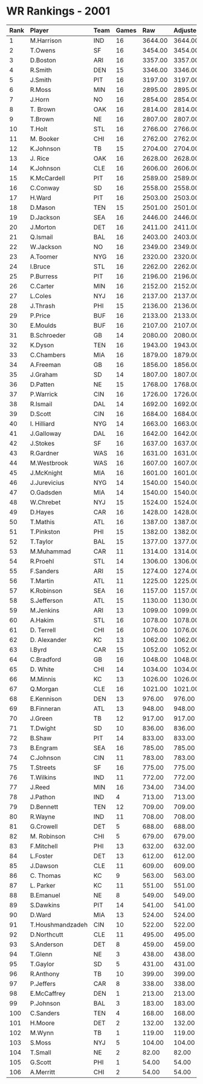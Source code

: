 # WR Rankings - 2001

| Rank | Player           | Team | Games | Raw     | Adjusted | Difficulty | Avg/Game | Typical | Consistency | Trend    |
| :----| :----------------| :----| :-----| :-------| :--------| :----------| :--------| :-------| :-----------| :--------|
| 1    | M.Harrison       | IND  | 16    | 3644.00 | 3644.00  | 1.000      | 227.75   | 228.50  | 8/0/8       | +140.2%  |
| 2    | T.Owens          | SF   | 16    | 3454.00 | 3454.00  | 1.000      | 215.88   | 227.00  | 9/1/6       | +106.2%  |
| 3    | D.Boston         | ARI  | 16    | 3357.00 | 3357.00  | 1.000      | 209.81   | 213.50  | 6/1/9       | +66.9%   |
| 4    | R.Smith          | DEN  | 15    | 3346.00 | 3346.00  | 1.000      | 223.07   | 223.00  | 9/0/6       | +78.9%   |
| 5    | J.Smith          | PIT  | 16    | 3197.00 | 3197.00  | 1.000      | 199.81   | 201.50  | 6/4/6       | +51.5%   |
| 6    | R.Moss           | MIN  | 16    | 2895.00 | 2895.00  | 1.000      | 180.94   | 189.50  | 11/0/5      | +180.4%  |
| 7    | J.Horn           | NO   | 16    | 2854.00 | 2854.00  | 1.000      | 178.38   | 198.50  | 10/0/6      | +132.2%  |
| 8    | T. Brown         | OAK  | 16    | 2814.00 | 2814.00  | 1.000      | 175.88   | 175.50  | 7/1/8       | +145.3%  |
| 9    | T.Brown          | NE   | 16    | 2807.00 | 2807.00  | 1.000      | 175.44   | 184.50  | 9/1/6       | +89.4%   |
| 10   | T.Holt           | STL  | 16    | 2766.00 | 2766.00  | 1.000      | 172.88   | 175.00  | 8/2/6       | +86.3%   |
| 11   | M. Booker        | CHI  | 16    | 2762.00 | 2762.00  | 1.000      | 172.62   | 175.50  | 7/3/6       | +105.5%  |
| 12   | K.Johnson        | TB   | 15    | 2704.00 | 2704.00  | 1.000      | 180.27   | 179.50  | 8/1/6       | +81.1%   |
| 13   | J. Rice          | OAK  | 16    | 2628.00 | 2628.00  | 1.000      | 164.25   | 158.00  | 6/2/8       | +126.9%  |
| 14   | K.Johnson        | CLE  | 16    | 2606.00 | 2606.00  | 1.000      | 162.88   | 159.50  | 7/2/7       | +75.8%   |
| 15   | K.McCardell      | PIT  | 16    | 2589.00 | 2589.00  | 1.000      | 161.81   | 179.00  | 10/1/5      | +97.6%   |
| 16   | C.Conway         | SD   | 16    | 2558.00 | 2558.00  | 1.000      | 159.88   | 147.00  | 5/2/9       | +79.6%   |
| 17   | H.Ward           | PIT  | 16    | 2503.00 | 2503.00  | 1.000      | 156.44   | 153.00  | 7/1/8       | +99.8%   |
| 18   | D.Mason          | TEN  | 15    | 2501.00 | 2501.00  | 1.000      | 166.73   | 164.50  | 7/2/6       | +173.6%  |
| 19   | D.Jackson        | SEA  | 16    | 2446.00 | 2446.00  | 1.000      | 152.88   | 161.50  | 9/1/6       | +131.9%  |
| 20   | J.Morton         | DET  | 16    | 2411.00 | 2411.00  | 1.000      | 150.69   | 162.50  | 9/0/7       | +136.3%  |
| 21   | Q.Ismail         | BAL  | 16    | 2403.00 | 2403.00  | 1.000      | 150.19   | 164.50  | 9/2/5       | +95.9%   |
| 22   | W.Jackson        | NO   | 16    | 2349.00 | 2349.00  | 1.000      | 146.81   | 137.00  | 8/0/8       | +164.2%  |
| 23   | A.Toomer         | NYG  | 16    | 2320.00 | 2320.00  | 1.000      | 145.00   | 162.50  | 11/1/4      | +87.8%   |
| 24   | I.Bruce          | STL  | 16    | 2262.00 | 2262.00  | 1.000      | 141.38   | 143.50  | 11/0/5      | +184.7%  |
| 25   | P.Burress        | PIT  | 16    | 2196.00 | 2196.00  | 1.000      | 137.25   | 150.00  | 9/0/7       | +212.0%  |
| 26   | C.Carter         | MIN  | 16    | 2152.00 | 2152.00  | 1.000      | 134.50   | 133.50  | 8/1/7       | +114.6%  |
| 27   | L.Coles          | NYJ  | 16    | 2137.00 | 2137.00  | 1.000      | 133.56   | 140.00  | 9/0/7       | +109.7%  |
| 28   | J.Thrash         | PHI  | 15    | 2136.00 | 2136.00  | 1.000      | 142.40   | 140.50  | 9/1/5       | +293.0%  |
| 29   | P.Price          | BUF  | 16    | 2133.00 | 2133.00  | 1.000      | 133.31   | 121.50  | 7/0/9       | +212.6%  |
| 30   | E.Moulds         | BUF  | 16    | 2107.00 | 2107.00  | 1.000      | 131.69   | 110.00  | 7/0/9       | +171.0%  |
| 31   | B.Schroeder      | GB   | 14    | 2080.00 | 2080.00  | 1.000      | 148.57   | 140.50  | 6/0/8       | +139.3%  |
| 32   | K.Dyson          | TEN  | 16    | 1943.00 | 1943.00  | 1.000      | 121.44   | 136.00  | 10/0/6      | +118.5%  |
| 33   | C.Chambers       | MIA  | 16    | 1879.00 | 1879.00  | 1.000      | 117.44   | 123.50  | 11/1/4      | +160.7%  |
| 34   | A.Freeman        | GB   | 16    | 1856.00 | 1856.00  | 1.000      | 116.00   | 111.50  | 7/0/9       | +161.8%  |
| 35   | J.Graham         | SD   | 14    | 1807.00 | 1807.00  | 1.000      | 129.07   | 121.00  | 7/1/6       | INACTIVE |
| 36   | D.Patten         | NE   | 15    | 1768.00 | 1768.00  | 1.000      | 117.87   | 109.00  | 7/2/6       | +132.1%  |
| 37   | P.Warrick        | CIN  | 16    | 1726.00 | 1726.00  | 1.000      | 107.88   | 106.00  | 9/0/7       | +132.6%  |
| 38   | R.Ismail         | DAL  | 14    | 1692.00 | 1692.00  | 1.000      | 120.86   | 126.00  | 6/2/6       | +129.8%  |
| 39   | D.Scott          | CIN  | 16    | 1684.00 | 1684.00  | 1.000      | 105.25   | 111.50  | 10/0/6      | +228.5%  |
| 40   | I. Hilliard      | NYG  | 14    | 1663.00 | 1663.00  | 1.000      | 118.79   | 108.00  | 6/0/8       | +147.9%  |
| 41   | J.Galloway       | DAL  | 16    | 1642.00 | 1642.00  | 1.000      | 102.62   | 108.50  | 9/2/5       | +211.5%  |
| 42   | J.Stokes         | SF   | 16    | 1637.00 | 1637.00  | 1.000      | 102.31   | 113.00  | 9/0/7       | +479.3%  |
| 43   | R.Gardner        | WAS  | 16    | 1631.00 | 1631.00  | 1.000      | 101.94   | 95.00   | 8/1/7       | +169.0%  |
| 44   | M.Westbrook      | WAS  | 16    | 1607.00 | 1607.00  | 1.000      | 100.44   | 103.50  | 10/1/5      | +157.1%  |
| 45   | J.McKnight       | MIA  | 16    | 1601.00 | 1601.00  | 1.000      | 100.06   | 99.00   | 9/1/6       | +168.9%  |
| 46   | J.Jurevicius     | NYG  | 14    | 1540.00 | 1540.00  | 1.000      | 110.00   | 103.00  | 6/0/8       | +179.3%  |
| 47   | O.Gadsden        | MIA  | 14    | 1540.00 | 1540.00  | 1.000      | 110.00   | 102.00  | 6/0/8       | +156.5%  |
| 48   | W.Chrebet        | NYJ  | 15    | 1524.00 | 1524.00  | 1.000      | 101.60   | 107.50  | 8/3/4       | +142.6%  |
| 49   | D.Hayes          | CAR  | 16    | 1428.00 | 1428.00  | 1.000      | 89.25    | 94.00   | 9/0/7       | +202.3%  |
| 50   | T.Mathis         | ATL  | 16    | 1387.00 | 1387.00  | 1.000      | 86.69    | 85.50   | 9/0/7       | +180.0%  |
| 51   | T.Pinkston       | PHI  | 15    | 1382.00 | 1382.00  | 1.000      | 92.13    | 104.00  | 11/0/4      | +197.6%  |
| 52   | T.Taylor         | BAL  | 15    | 1377.00 | 1377.00  | 1.000      | 91.80    | 94.50   | 8/1/6       | +239.8%  |
| 53   | M.Muhammad       | CAR  | 11    | 1314.00 | 1314.00  | 1.000      | 119.45   | 113.00  | 6/0/5       | INACTIVE |
| 54   | R.Proehl         | STL  | 14    | 1306.00 | 1306.00  | 1.000      | 93.29    | 88.00   | 8/0/6       | +219.9%  |
| 55   | F.Sanders        | ARI  | 15    | 1274.00 | 1274.00  | 1.000      | 84.93    | 79.50   | 8/1/6       | +372.7%  |
| 56   | T.Martin         | ATL  | 11    | 1225.00 | 1225.00  | 1.000      | 111.36   | 117.50  | 7/1/3       | +135.7%  |
| 57   | K.Robinson       | SEA  | 16    | 1157.00 | 1157.00  | 1.000      | 72.31    | 68.50   | 7/0/9       | +124.1%  |
| 58   | S.Jefferson      | ATL  | 15    | 1130.00 | 1130.00  | 1.000      | 75.33    | 69.00   | 7/0/8       | +221.1%  |
| 59   | M.Jenkins        | ARI  | 13    | 1099.00 | 1099.00  | 1.000      | 84.54    | 90.00   | 8/1/4       | INACTIVE |
| 60   | A.Hakim          | STL  | 16    | 1078.00 | 1078.00  | 1.000      | 67.38    | 65.50   | 8/2/6       | +249.2%  |
| 61   | D. Terrell       | CHI  | 16    | 1076.00 | 1076.00  | 1.000      | 67.25    | 61.00   | 9/0/7       | +265.8%  |
| 62   | D. Alexander     | KC   | 13    | 1062.00 | 1062.00  | 1.000      | 81.69    | 71.50   | 6/0/7       | +397.8%  |
| 63   | I.Byrd           | CAR  | 15    | 1052.00 | 1052.00  | 1.000      | 70.13    | 72.50   | 8/0/7       | +315.5%  |
| 64   | C.Bradford       | GB   | 16    | 1048.00 | 1048.00  | 1.000      | 65.50    | 58.50   | 9/2/5       | +270.0%  |
| 65   | D. White         | CHI  | 14    | 1034.00 | 1034.00  | 1.000      | 73.86    | 64.00   | 7/0/7       | +335.8%  |
| 66   | M.Minnis         | KC   | 13    | 1026.00 | 1026.00  | 1.000      | 78.92    | 75.50   | 6/0/7       | +245.4%  |
| 67   | Q.Morgan         | CLE  | 16    | 1021.00 | 1021.00  | 1.000      | 63.81    | 68.00   | 10/0/6      | +131.5%  |
| 68   | E.Kennison       | DEN  | 13    | 976.00  | 976.00   | 1.000      | 75.08    | 69.50   | 7/0/6       | +448.1%  |
| 69   | B.Finneran       | ATL  | 13    | 948.00  | 948.00   | 1.000      | 72.92    | 67.00   | 5/2/6       | +284.0%  |
| 70   | J.Green          | TB   | 12    | 917.00  | 917.00   | 1.000      | 76.42    | 87.00   | 7/1/4       | +399.3%  |
| 71   | T.Dwight         | SD   | 10    | 836.00  | 836.00   | 1.000      | 83.60    | 83.50   | 5/1/4       | INACTIVE |
| 72   | B.Shaw           | PIT  | 14    | 833.00  | 833.00   | 1.000      | 59.50    | 54.00   | 8/1/5       | +337.4%  |
| 73   | B.Engram         | SEA  | 16    | 785.00  | 785.00   | 1.000      | 49.06    | 52.50   | 7/3/6       | +181.1%  |
| 74   | C.Johnson        | CIN  | 11    | 783.00  | 783.00   | 1.000      | 71.18    | 72.50   | 5/2/4       | +158.3%  |
| 75   | T.Streets        | SF   | 16    | 775.00  | 775.00   | 1.000      | 48.44    | 60.00   | 12/0/4      | +228.2%  |
| 76   | T.Wilkins        | IND  | 11    | 772.00  | 772.00   | 1.000      | 70.18    | 67.00   | 5/2/4       | +311.5%  |
| 77   | J.Reed           | MIN  | 16    | 734.00  | 734.00   | 1.000      | 45.88    | 45.00   | 6/3/7       | +172.6%  |
| 78   | J.Pathon         | IND  | 4     | 713.00  | 713.00   | 1.000      | 178.25   | 221.00  | 2/0/2       | INACTIVE |
| 79   | D.Bennett        | TEN  | 12    | 709.00  | 709.00   | 1.000      | 59.08    | 58.50   | 7/0/5       | +142.5%  |
| 80   | R.Wayne          | IND  | 11    | 708.00  | 708.00   | 1.000      | 64.36    | 61.50   | 6/1/4       | +159.7%  |
| 81   | G.Crowell        | DET  | 5     | 688.00  | 688.00   | 1.000      | 137.60   | 136.50  | 3/0/2       | INACTIVE |
| 82   | M. Robinson      | CHI  | 5     | 679.00  | 679.00   | 1.000      | 135.80   | 142.00  | 3/0/2       | INACTIVE |
| 83   | F.Mitchell       | PHI  | 13    | 632.00  | 632.00   | 1.000      | 48.62    | 50.00   | 7/0/6       | +491.4%  |
| 84   | L.Foster         | DET  | 13    | 612.00  | 612.00   | 1.000      | 47.08    | 46.00   | 7/2/4       | +208.7%  |
| 85   | J.Dawson         | CLE  | 11    | 609.00  | 609.00   | 1.000      | 55.36    | 45.50   | 4/0/7       | +198.2%  |
| 86   | C. Thomas        | KC   | 9     | 563.00  | 563.00   | 1.000      | 62.56    | 63.00   | 6/0/3       | INACTIVE |
| 87   | L. Parker        | KC   | 11    | 551.00  | 551.00   | 1.000      | 50.09    | 31.50   | 5/1/5       | INACTIVE |
| 88   | B.Emanuel        | NE   | 8     | 549.00  | 549.00   | 1.000      | 68.62    | 76.00   | 4/0/4       | +166.0%  |
| 89   | S.Dawkins        | PIT  | 14    | 541.00  | 541.00   | 1.000      | 38.64    | 36.50   | 6/1/7       | +153.6%  |
| 90   | D.Ward           | MIA  | 13    | 524.00  | 524.00   | 1.000      | 40.31    | 37.50   | 6/0/7       | +191.7%  |
| 91   | T.Houshmandzadeh | CIN  | 10    | 522.00  | 522.00   | 1.000      | 52.20    | 62.00   | 7/0/3       | +5600.0% |
| 92   | D.Northcutt      | CLE  | 11    | 495.00  | 495.00   | 1.000      | 45.00    | 39.00   | 6/1/4       | +1289.9% |
| 93   | S.Anderson       | DET  | 8     | 459.00  | 459.00   | 1.000      | 57.38    | 60.50   | 6/0/2       | +229.0%  |
| 94   | T.Glenn          | NE   | 3     | 438.00  | 438.00   | 1.000      | 146.00   | 146.00  | 2/0/1       | INACTIVE |
| 95   | T.Gaylor         | SD   | 5     | 431.00  | 431.00   | 1.000      | 86.20    | 87.00   | 3/0/2       | N/A      |
| 96   | R.Anthony        | TB   | 10    | 399.00  | 399.00   | 1.000      | 39.90    | 40.00   | 6/0/4       | +433.3%  |
| 97   | P.Jeffers        | CAR  | 8     | 338.00  | 338.00   | 1.000      | 42.25    | 34.50   | 5/0/3       | +689.5%  |
| 98   | E.McCaffrey      | DEN  | 1     | 213.00  | 213.00   | 1.000      | 213.00   | 213.00  | 0/1/0       | INACTIVE |
| 99   | P.Johnson        | BAL  | 3     | 183.00  | 183.00   | 1.000      | 61.00    | 61.00   | 2/0/1       | INACTIVE |
| 100  | C.Sanders        | TEN  | 4     | 168.00  | 168.00   | 1.000      | 42.00    | 60.50   | 3/0/1       | INACTIVE |
| 101  | H.Moore          | DET  | 2     | 132.00  | 132.00   | 1.000      | 66.00    | 66.00   | 1/0/1       | INACTIVE |
| 102  | M.Wynn           | TB   | 1     | 119.00  | 119.00   | 1.000      | 119.00   | 119.00  | 0/1/0       | N/A      |
| 103  | S.Moss           | NYJ  | 5     | 104.00  | 104.00   | 1.000      | 20.80    | 7.50    | 3/0/2       | N/A      |
| 104  | T.Small          | NE   | 2     | 82.00   | 82.00    | 1.000      | 41.00    | 41.00   | 1/0/1       | INACTIVE |
| 105  | G.Scott          | PHI  | 1     | 54.00   | 54.00    | 1.000      | 54.00    | 54.00   | 0/1/0       | N/A      |
| 106  | A.Merritt        | CHI  | 2     | 54.00   | 54.00    | 1.000      | 27.00    | 27.00   | 1/0/1       | N/A      |

